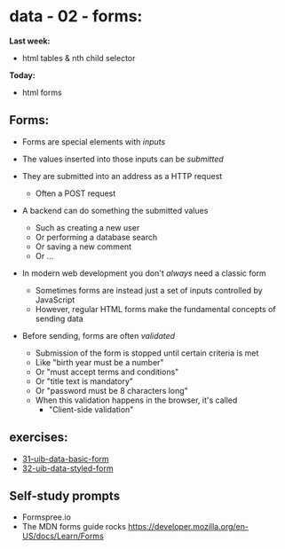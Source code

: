 # data - 02 - forms:

**Last week:**

- html tables & nth child selector

**Today:**

- html forms

## Forms:

- Forms are special elements with _inputs_
- The values inserted into those inputs can be _submitted_
- They are submitted into an address as a HTTP request
    - Often a POST request
- A backend can do something the submitted values
    - Such as creating a new user
    - Or performing a database search
    - Or saving a new comment
    - Or ...

- In modern web development you don't _always_ need a classic form
    - Sometimes forms are instead just a set of inputs controlled by JavaScript
    - However, regular HTML forms make the fundamental concepts of sending data

- Before sending, forms are often _validated_
    - Submission of the form is stopped until certain criteria is met
    - Like "birth year must be a number"
    - Or "must accept terms and conditions"
    - Or "title text is mandatory"
    - Or "password must be 8 characters long"
    - When this validation happens in the browser, it's called 
        - "Client-side validation"

## exercises:

- [31-uib-data-basic-form](https://classroom.github.com/a/PrqOS1gT)
- [32-uib-data-styled-form](https://classroom.github.com/a/AWH27KdZ)

## Self-study prompts

- Formspree.io
- The MDN forms guide rocks https://developer.mozilla.org/en-US/docs/Learn/Forms

